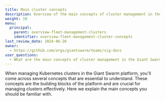 ```yaml
---
title: Main cluster concepts
description: Overview of the main concepts of cluster management in the Giant Swarm platform.
weight: 10
menu:
  principal:
    parent: overview-fleet-management-clusters
    identifier: overview-fleet-management-cluster-concepts
last_review_date: 2024-06-26
owner:
  - https://github.com/orgs/giantswarm/teams/sig-docs
user_questions:
  - What are the main concepts of cluster management in the Giant Swarm platform?
---
```


When managing Kubernetes clusters in the Giant Swarm platform, you'll come across several concepts that are essential to understand. These concepts are the building blocks of the platform and are crucial for managing clusters effectively. Here we explain the main concepts you should be familiar with.
